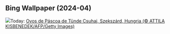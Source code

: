## Bing Wallpaper (2024-04)
![](https://www.bing.com/th?id=OHR.HungarianEggs_PT-BR0431246025_UHD.jpg&w=1000)Today: [Ovos de Páscoa de Tünde Csuhaj, Szekszárd, Hungria (© ATTILA KISBENEDEK/AFP/Getty Images)](https://www.bing.com/th?id=OHR.HungarianEggs_PT-BR0431246025_UHD.jpg)
